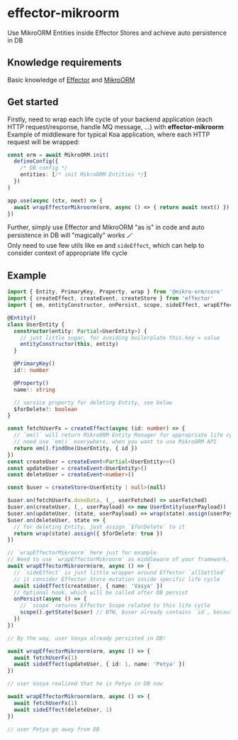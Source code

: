 # effector-mikroorm

Use MikroORM Entities inside Effector Stores and achieve auto persistence in DB

## Knowledge requirements

Basic knowledge of [Effector](https://effector.dev/) and [MikroORM](https://mikro-orm.io/)

## Get started

Firstly, need to wrap each life cycle of your backend application (each HTTP request/response, handle MQ message, ...) with **effector-mikroorm**<br/>
Example of middleware for typical Koa application, where each HTTP request will be wrapped:

```ts
const orm = await MikroORM.init(
  defineConfig({
    /* DB config */
    entities: [/* init MikroORM Entities */]
  })
)

app.use(async (ctx, next) => {
  await wrapEffectorMikroorm(orm, async () => { return await next() });
})
```

Further, simply use Effector and MikroORM "as is" in code and auto persistence in DB will "magically" works 🪄 <br/>
Only need to use few utils like `em` and `sideEffect`, which can help to consider context of appropriate life cycle

## Example

```ts
import { Entity, PrimaryKey, Property, wrap } from '@mikro-orm/core'
import { createEffect, createEvent, createStore } from 'effector'
import { em, entityConstructor, onPersist, scope, sideEffect, wrapEffectorMikroorm } from 'effector-mikroorm'

@Entity()
class UserEntity {
  constructor(entity: Partial<UserEntity>) {
    // just little sugar, for avoiding boilerplate this.key = value
    entityConstructor(this, entity)
  }

  @PrimaryKey()
  id!: number

  @Property()
  name!: string

  // service property for deleting Entity, see below
  $forDelete?: boolean
}

const fetchUserFx = createEffect(async (id: number) => {
  // `em()` will return MikroORM Entity Manager for appropriate life cycle
  // need use `em()` everywhere, when you want to use MikroORM API
  return em().findOne(UserEntity, { id })
})
const createUser = createEvent<Partial<UserEntity>>()
const updateUser = createEvent<UserEntity>()
const deleteUser = createEvent<number>()

const $user = createStore<UserEntity | null>(null)

$user.on(fetchUserFx.doneData, (_, userFetched) => userFetched)
$user.on(createUser, (_, userPayload) => new UserEntity(userPayload))
$user.on(updateUser, (state, userPayload) => wrap(state).assign(userPayload))
$user.on(deleteUser, state => {
  // for deleting Entity, just assign `$forDelete` to it
  return wrap(state).assign({ $forDelete: true })
})

// `wrapEffectorMikroorm` here just for example
// Need to use `wrapEffectorMikroorm` as middleware of your framework, see example above
await wrapEffectorMikroorm(orm, async () => {
  // `sideEffect` is just little wrapper around Effector `allSettled`
  // it consider Effector Store mutation inside specific life cycle
  await sideEffect(createUser, { name: 'Vasya' })
  // Optional hook, which will be called after DB persist
  onPersist(async () => {
    // `scope` returns Effector Scope related to this life cycle
    scope().getState($user) // BTW, $user already contains `id`, because it's already persisted in DB
  })
})

// By the way, user Vasya already persisted in DB!

await wrapEffectorMikroorm(orm, async () => {
  await fetchUserFx(1)
  await sideEffect(updateUser, { id: 1, name: 'Petya' })
})

// user Vasya realized that he is Petya in DB now

await wrapEffectorMikroorm(orm, async () => {
  await fetchUserFx(1)
  await sideEffect(deleteUser, 1)
})

// user Petya go away from DB
```



